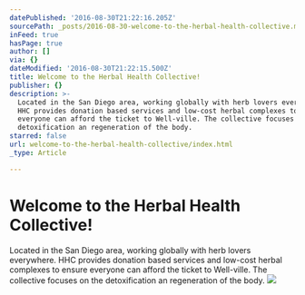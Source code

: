 ```yaml
---
datePublished: '2016-08-30T21:22:16.205Z'
sourcePath: _posts/2016-08-30-welcome-to-the-herbal-health-collective.md
inFeed: true
hasPage: true
author: []
via: {}
dateModified: '2016-08-30T21:22:15.500Z'
title: Welcome to the Herbal Health Collective!
publisher: {}
description: >-
  Located in the San Diego area, working globally with herb lovers everywhere.
  HHC provides donation based services and low-cost herbal complexes to ensure
  everyone can afford the ticket to Well-ville. The collective focuses on the
  detoxification an regeneration of the body.
starred: false
url: welcome-to-the-herbal-health-collective/index.html
_type: Article

---
```

# Welcome to the Herbal Health Collective!

Located in the San Diego area, working globally with herb lovers everywhere. HHC provides donation based services and low-cost herbal complexes to ensure everyone can afford the ticket to Well-ville. The collective focuses on the detoxification an regeneration of the body.
![](https://the-grid-user-content.s3-us-west-2.amazonaws.com/05041ba7-01f1-4ee6-8984-60957989aa3e.jpg)